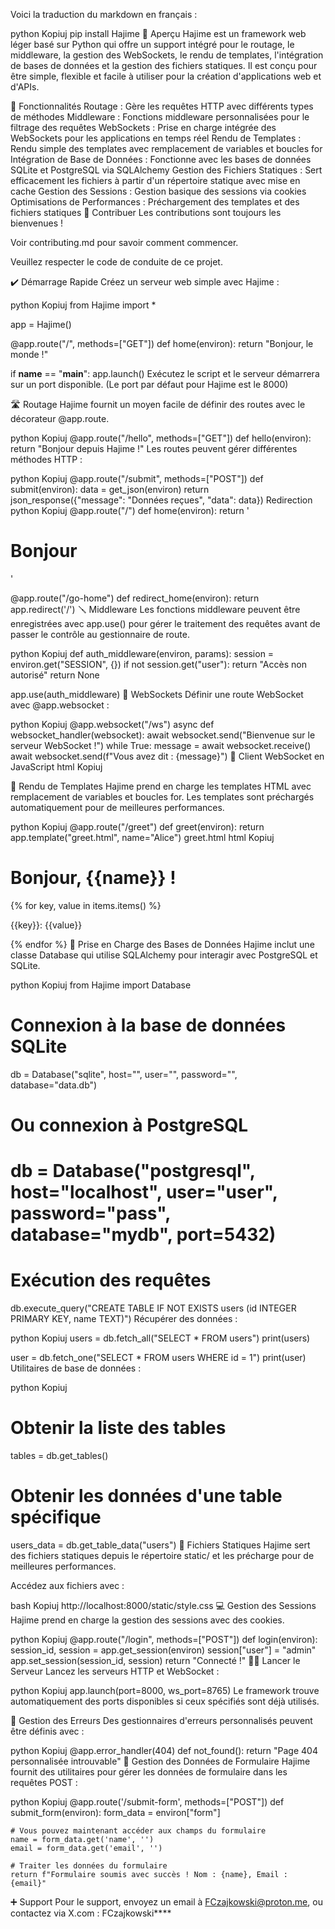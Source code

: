 Voici la traduction du markdown en français :


python
Kopiuj
pip install Hajime
🚀 Aperçu
Hajime est un framework web léger basé sur Python qui offre un support intégré pour le routage, le middleware, la gestion des WebSockets, le rendu de templates, l'intégration de bases de données et la gestion des fichiers statiques. Il est conçu pour être simple, flexible et facile à utiliser pour la création d'applications web et d'APIs.

📌 Fonctionnalités
Routage : Gère les requêtes HTTP avec différents types de méthodes
Middleware : Fonctions middleware personnalisées pour le filtrage des requêtes
WebSockets : Prise en charge intégrée des WebSockets pour les applications en temps réel
Rendu de Templates : Rendu simple des templates avec remplacement de variables et boucles for
Intégration de Base de Données : Fonctionne avec les bases de données SQLite et PostgreSQL via SQLAlchemy
Gestion des Fichiers Statiques : Sert efficacement les fichiers à partir d'un répertoire statique avec mise en cache
Gestion des Sessions : Gestion basique des sessions via cookies
Optimisations de Performances : Préchargement des templates et des fichiers statiques
📄 Contribuer
Les contributions sont toujours les bienvenues !

Voir contributing.md pour savoir comment commencer.

Veuillez respecter le code de conduite de ce projet.

✔️ Démarrage Rapide
Créez un serveur web simple avec Hajime :

python
Kopiuj
from Hajime import *

app = Hajime()

@app.route("/", methods=["GET"])
def home(environ):
    return "Bonjour, le monde !"

if __name__ == "__main__":
    app.launch()
Exécutez le script et le serveur démarrera sur un port disponible. (Le port par défaut pour Hajime est le 8000)

🛣️ Routage
Hajime fournit un moyen facile de définir des routes avec le décorateur @app.route.

python
Kopiuj
@app.route("/hello", methods=["GET"])
def hello(environ):
    return "Bonjour depuis Hajime !"
Les routes peuvent gérer différentes méthodes HTTP :

python
Kopiuj
@app.route("/submit", methods=["POST"])
def submit(environ):
    data = get_json(environ)
    return json_response({"message": "Données reçues", "data": data})
Redirection
python
Kopiuj
@app.route("/")
def home(environ):
    return '<h1>Bonjour</h1>'

@app.route("/go-home")
def redirect_home(environ):
    return app.redirect('/')
🪛 Middleware
Les fonctions middleware peuvent être enregistrées avec app.use() pour gérer le traitement des requêtes avant de passer le contrôle au gestionnaire de route.

python
Kopiuj
def auth_middleware(environ, params):
    session = environ.get("SESSION", {})
    if not session.get("user"):
        return "Accès non autorisé"
    return None

app.use(auth_middleware)
🛜 WebSockets
Définir une route WebSocket avec @app.websocket :

python
Kopiuj
@app.websocket("/ws")
async def websocket_handler(websocket):
    await websocket.send("Bienvenue sur le serveur WebSocket !")
    while True:
        message = await websocket.receive()
        await websocket.send(f"Vous avez dit : {message}")
📄 Client WebSocket en JavaScript
html
Kopiuj
<script>
const socket = new WebSocket("ws://localhost:8765/ws");

socket.onopen = () => {
    console.log("Connecté au serveur WebSocket");
    socket.send("Bonjour, Serveur !");
};

socket.onmessage = (event) => {
    console.log("Message du serveur :", event.data);
};

socket.onerror = (error) => {
    console.error("Erreur WebSocket :", error);
};
</script>
🌄 Rendu de Templates
Hajime prend en charge les templates HTML avec remplacement de variables et boucles for. Les templates sont préchargés automatiquement pour de meilleures performances.

python
Kopiuj
@app.route("/greet")
def greet(environ):
    return app.template("greet.html", name="Alice")
greet.html
html
Kopiuj
<h1>Bonjour, {{name}} !</h1>
<!-- Exemple de boucle for -->
{% for key, value in items.items() %}
    <p>{{key}}: {{value}}</p>
{% endfor %}
📅 Prise en Charge des Bases de Données
Hajime inclut une classe Database qui utilise SQLAlchemy pour interagir avec PostgreSQL et SQLite.

python
Kopiuj
from Hajime import Database

# Connexion à la base de données SQLite
db = Database("sqlite", host="", user="", password="", database="data.db")

# Ou connexion à PostgreSQL
# db = Database("postgresql", host="localhost", user="user", password="pass", database="mydb", port=5432)

# Exécution des requêtes
db.execute_query("CREATE TABLE IF NOT EXISTS users (id INTEGER PRIMARY KEY, name TEXT)")
Récupérer des données :

python
Kopiuj
users = db.fetch_all("SELECT * FROM users")
print(users)

user = db.fetch_one("SELECT * FROM users WHERE id = 1")
print(user)
Utilitaires de base de données :

python
Kopiuj
# Obtenir la liste des tables
tables = db.get_tables()

# Obtenir les données d'une table spécifique
users_data = db.get_table_data("users")
📁 Fichiers Statiques
Hajime sert des fichiers statiques depuis le répertoire static/ et les précharge pour de meilleures performances.

Accédez aux fichiers avec :

bash
Kopiuj
http://localhost:8000/static/style.css
💻 Gestion des Sessions
Hajime prend en charge la gestion des sessions avec des cookies.

python
Kopiuj
@app.route("/login", methods=["POST"])
def login(environ):
    session_id, session = app.get_session(environ)
    session["user"] = "admin"
    app.set_session(session_id, session)
    return "Connecté !"
🏃‍♂️ Lancer le Serveur
Lancez les serveurs HTTP et WebSocket :

python
Kopiuj
app.launch(port=8000, ws_port=8765)
Le framework trouve automatiquement des ports disponibles si ceux spécifiés sont déjà utilisés.

🚫 Gestion des Erreurs
Des gestionnaires d'erreurs personnalisés peuvent être définis avec :

python
Kopiuj
@app.error_handler(404)
def not_found():
    return "Page 404 personnalisée introuvable"
📝 Gestion des Données de Formulaire
Hajime fournit des utilitaires pour gérer les données de formulaire dans les requêtes POST :

python
Kopiuj
@app.route('/submit-form', methods=["POST"])
def submit_form(environ):
    form_data = environ["form"]
    
    # Vous pouvez maintenant accéder aux champs du formulaire
    name = form_data.get('name', '')
    email = form_data.get('email', '')
    
    # Traiter les données du formulaire
    return f"Formulaire soumis avec succès ! Nom : {name}, Email : {email}"
➕ Support
Pour le support, envoyez un email à FCzajkowski@proton.me, ou contactez via X.com : FCzajkowski****
